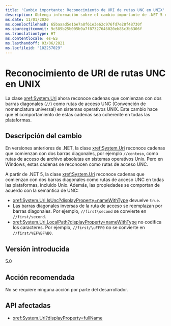 ```yaml
---
title: 'Cambio importante: Reconocimiento de URI de rutas UNC en UNIX'
description: Obtenga información sobre el cambio importante de .NET 5 en las bibliotecas básicas de .NET donde ahora la clase Uri reconoce cadenas que comienzan con dos barras diagonales como rutas de acceso UNC en Unix.
ms.date: 11/01/2020
ms.openlocfilehash: 65baaad5e1be7a8f61e3e62c976fd7e28f48730f
ms.sourcegitcommit: 9c589b25b005b9a7f87327646020eb85c3b6306f
ms.translationtype: HT
ms.contentlocale: es-ES
ms.lasthandoff: 03/06/2021
ms.locfileid: "102257029"
---
```

# <a name="uri-recognition-of-unc-paths-on-unix"></a>Reconocimiento de URI de rutas UNC en UNIX

La clase <xref:System.Uri> ahora reconoce cadenas que comienzan con dos barras diagonales (`//`) como rutas de acceso UNC (Convención de nomenclatura universal) en sistemas operativos UNIX. Este cambio hace que el comportamiento de estas cadenas sea coherente en todas las plataformas.

## <a name="change-description"></a>Descripción del cambio

En versiones anteriores de .NET, la clase <xref:System.Uri> reconoce cadenas que comienzan con dos barras diagonales, por ejemplo `//contoso`, como rutas de acceso de archivo absolutas en sistemas operativos Unix. Pero en Windows, estas cadenas se reconocen como rutas de acceso UNC.

A partir de .NET 5, la clase <xref:System.Uri> reconoce cadenas que comienzan con dos barras diagonales como rutas de acceso UNC en todas las plataformas, incluido Unix. Además, las propiedades se comportan de acuerdo con la semántica de UNC:

- <xref:System.Uri.IsUnc?displayProperty=nameWithType> devuelve `true`.
- Las barras diagonales inversas de la ruta de acceso se reemplazan por barras diagonales. Por ejemplo, `//first\second` se convierte en `//first/second`.
- <xref:System.Uri.LocalPath?displayProperty=nameWithType> no codifica los caracteres. Por ejemplo, `//first/\uFFF0` *no* se convierte en `//first/%EF%BF%B0`.

## <a name="version-introduced"></a>Versión introducida

5.0

## <a name="recommended-action"></a>Acción recomendada

No se requiere ninguna acción por parte del desarrollador.

## <a name="affected-apis"></a>API afectadas

- <xref:System.Uri?displayProperty=fullName>

<!--

#### Category

Core .NET libraries

### Affected APIs

- `T:System.Uri`

-->
